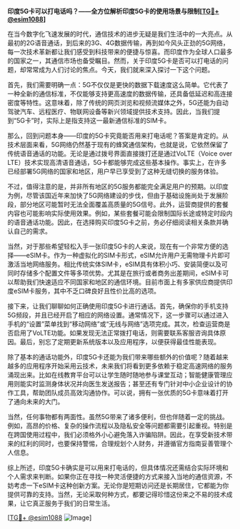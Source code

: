 **印度5G卡可以打电话吗？——全方位解析印度5G卡的使用场景与限制[[TG💪+ @esim1088](https://t.me/s/esim1088)]**

在当今数字化飞速发展的时代，通信技术的进步无疑是我们生活中的一大亮点。从最初的2G语音通话，到后来的3G、4G数据传输，再到如今风头正劲的5G网络，每一次技术革新都让我们感受到科技带来的便捷与惊喜。而印度作为全球人口最多的国家之一，其通信市场也备受瞩目。然而，关于印度5G卡是否可以打电话的问题，却常常成为人们讨论的焦点。今天，我们就来深入探讨一下这个问题。

首先，我们需要明确一点：5G不仅仅是更快的数据下载速度这么简单。它代表了一种全新的通信标准，不仅能够支持更高速度的数据传输，还具备低延迟和高连接密度等特性。这意味着，除了传统的网页浏览和视频流媒体之外，5G还能为自动驾驶汽车、远程医疗、物联网设备等新兴领域提供技术支持。因此，当我们提到“5G卡”时，实际上是指支持这一最新通信标准的SIM卡。

那么，回到问题本身——印度的5G卡究竟能否用来打电话呢？答案是肯定的。从技术层面来看，5G网络仍然基于现有的蜂窝通信架构，也就是说，它依然保留了传统语音通话的功能。无论是通过拨号界面直接拨打还是通过VoLTE（Voice over LTE）技术实现高清语音通话，5G卡都能够完成这些基本操作。事实上，在许多已经部署5G网络的国家和地区，用户早已享受到了这种无缝切换的服务体验。

不过，值得注意的是，并非所有地区的5G服务都能完全满足用户的预期。以印度为例，尽管该国近年来加快了5G网络建设的步伐，但由于基础设施尚处于发展阶段，部分地区可能暂时无法全面覆盖高质量的5G信号。此外，运营商提供的套餐内容也可能影响实际使用效果。例如，某些套餐可能会限制国际长途或特定时段内的语音通话功能。因此，在选择购买印度5G卡之前，务必仔细阅读相关条款并确认自己的需求。

当然，对于那些希望轻松入手一张印度5G卡的人来说，现在有一个非常方便的选择——eSIM卡。作为一种虚拟化的SIM卡形式，eSIM允许用户无需物理卡片即可激活当地网络服务。相比传统实体SIM卡，eSIM具有体积小巧、安装简便以及可同时存储多个配置文件等多项优势。尤其是在旅行或者商务出差期间，eSIM卡可以帮助我们快速适应不同国家和地区的通信环境。目前市面上有多家供应商提供印度eSIM卡服务，其中不乏口碑良好且性价比高的选项。

接下来，让我们聊聊如何正确使用印度5G卡进行通话。首先，确保你的手机支持5G频段，并且已经开启了相应的网络设置。通常情况下，这一步骤可以通过进入手机的“设置”菜单找到“移动网络”或“无线与网络”选项完成。其次，检查运营商是否启用了VoLTE功能。如果发现无法正常拨打电话，则需要联系客服咨询具体原因。最后，别忘了定期更新系统版本以及应用程序，以便获得最佳性能表现。

除了基本的通话功能外，印度5G卡还能为我们带来哪些额外的价值呢？随着越来越多的应用程序开始采用云技术，未来我们将看到更多依赖于稳定高速网络的服务涌现出来。比如在线教育平台可以让学生随时随地参与课堂互动；智能健康管理应用则能实时监测身体状况并向医生发送报告；甚至还有专门针对中小企业设计的协作工具，帮助团队成员高效沟通协作。可以说，拥有一张优质的5G卡意味着打开了通向未来的大门。

当然，任何事物都有两面性。虽然5G带来了诸多便利，但也伴随着一定的挑战。例如，高昂的价格、复杂的操作流程以及隐私安全等问题都需要引起重视。特别是在跨国使用过程中，我们必须格外小心避免落入诈骗陷阱。因此，在享受新技术带来的红利的同时，也要保持警惕，合理规划个人财务，并遵循官方指南妥善管理个人信息。

综上所述，印度5G卡确实是可以用来打电话的，但具体情况还需结合实际环境和个人需求来判断。如果你正在寻找一种灵活便捷的方式来接入当地的通信资源，不妨考虑一下eSIM卡这种创新方案。无论你是短期访问还是长期居住，它都能为你提供可靠的支持。当然，无论采取何种方式，都要记得珍惜这份来之不易的技术成果，让它真正服务于我们的日常生活。

[[TG💪+ @esim1088](https://t.me/s/esim1088) ![Image](https://i.postimg.cc/4NQfJmqS/Snipaste-2025-05-13-00-14-12.png)]